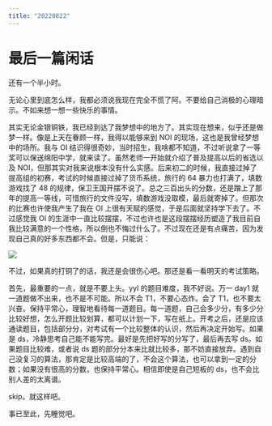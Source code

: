 ```yaml
---
title: "20220822"
---
```

最后一篇闲话
===

还有一个半小时。

无论心里到底怎么样，我都必须说我现在完全不慌了阿。不要给自己消极的心理暗示。不如来想一想一些快乐的事情。

其实无论金银铜铁，我已经到达了我梦想中的地方了。其实现在想来，似乎还是做梦一样。像是上天在眷顾一样，我得以能够来到 NOI 的现场，这也是我曾经梦想中的场所。我与 OI 结识得很奇妙，当时招生，我啥都不知道，不过听说拿了一等奖可以保送绵阳中学，就来读了。虽然老师一开始就介绍了普及提高以后的省选以及 NOI，但那其实对我来说根本没有什么实感。后来初二的时候，我直接过掉了提高组的初赛，考试的时候直接过掉了货币系统，旅行的 64 暴力也打满了，填数游戏找了 48 的规律，保卫王国开摆不说了。总之三百出头的分数，还是蹭上了那年的提高一等线，可惜旅行的文件没写，填数游戏没取模，最后就寄掉了。但那次的比赛也许使我产生了我在 OI 上很有天赋的感觉，于是后面就坚持学下去了。不过感觉我 OI 的生涯中一直比较摆摆，不过也许也是这段摆摆经历塑造了我目前自我比较满意的一个性格，所以倒也不悔过什么了。不过现在还是有点痛苦，因为发现自己真的好多东西都不会。但是，只能说：

![](https://cdn.luogu.com.cn/upload/image_hosting/nr5651b9.png)

不过，如果真的打铜了的话，我还是会很伤心吧。那还是看一看明天的考试策略。

首先，最重要的一点，就是不要上头。yyl 的题目难度，我不好说。万一 day1 就一道题做不出来，也不是不可能。所以不会 T1，不要心态炸。会了 T1，也不要太兴奋。保持平常心，理智地看待每一道题目。每一道题，自己会多少分，有多少分比较好想，怎么开题比较划算，都可以计划一下，写在纸上。开考之后，还是应该通读题目，包括部分分，对考试有一个比较整体的认识，然后再决定开始写。如果是 ds，冷静思考自己能不能写完。最好是先把好写的分写了，最后再去写 ds。如果题目比较难，或者说 ds 题的部分分本来比就比较多，那不妨直接放弃。遇到自己没复习的算法，那肯定是比较高端的了，不会这个算法，也可以拿到一定的分数；如果没有很高的分数，也保持平常心。相信即使是自己短板的 ds，也不会比别人差的太离谱。

skip。就这样吧。

事已至此，先睡觉吧。
